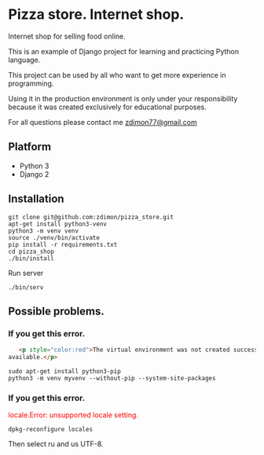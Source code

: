 # Pizza store. Internet shop.

Internet shop for selling food online.

This is an example of Django project for learning and practicing Python language.

This project can be used by all who want to get more experience in programming.  

Using it in the production environment is only under your responsibility because it was created exclusively for educational purposes.

For all questions please contact me zdimon77@gmail.com


## Platform

- Python 3
- Django 2

## Installation
    
    git clone git@github.com:zdimon/pizza_store.git
  	apt-get install python3-venv
    python3 -m venv venv
    source ./venv/bin/activate
    pip install -r requirements.txt
    cd pizza_shop
    ./bin/install
    
Run server

    ./bin/serv
    
## Possible problems.

### If you get this error.

```html
   <p style="color:red">The virtual environment was not created successfully because ensurepip is not
available.</p>
```
	
	sudo apt-get install python3-pip
	python3 -m venv myvenv --without-pip --system-site-packages
	
	
### If you get this error.

<p style="color: red">locale.Error: unsupported locale setting.</p>
	
	dpkg-reconfigure locales

Then select ru and us UTF-8.
